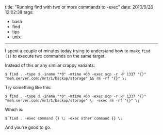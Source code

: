 title: "Running find with two or more commands to -exec"
date: 2010/9/28 12:02:38
tags:
- bash
- find
- tips
- unix
---
I spent a couple of minutes today trying to understand how to make `find (1)` to execute two commands on the same target.

Instead of this or any similar crappy variants:

    $ find . -type d -iname "*0" -mtime +60 -exec scp -r -P 1337 "{}" "meh.server.com:/mnt/1/backup/storage" && rm -rf "{}" \;

Try something like this:

    $ find . -type d -iname "*0" -mtime +60 -exec scp -r -P 1337 "{}" "meh.server.com:/mnt/1/backup/storage" \; -exec rm -rf "{}" \;

Which is:

    $ find . -exec command {} \; -exec other command {} \;

And you're good to go.

